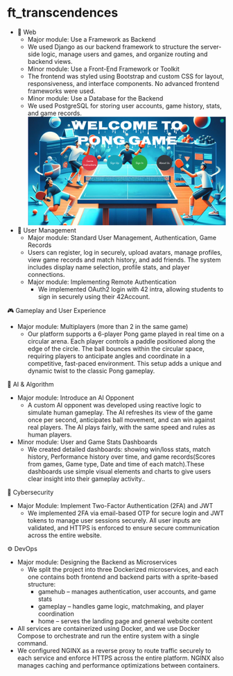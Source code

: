 # ft_transcendences

- 🔧 Web
  -  Major module: Use a Framework as Backend
    * We used Django as our backend framework to structure the server-side logic, manage users and games, and organize routing and backend views.
  -  Minor module: Use a Front-End Framework or Toolkit
    * The frontend was styled using Bootstrap and custom CSS for layout, responsiveness, and interface components. No advanced frontend frameworks were used.
  -  Minor module: Use a Database for the Backend
    * We used PostgreSQL for storing user accounts, game history, stats, and game records.
![1](https://github.com/fasl8/ft_transcendences/blob/main/photo/1.homepage.png)
- 👥 User Management
  -  Major module: Standard User Management, Authentication, Game Records
    - Users can register, log in securely, upload avatars, manage profiles, view game records and match history, and add friends. The system includes display name selection, profile stats, and player connections.
  - Major module: Implementing Remote Authentication
    - We implemented OAuth2 login with 42 intra, allowing students to sign in securely using their 42Account.

🎮 Gameplay and User Experience
  - Major module: Multiplayers (more than 2 in the same game)
    - Our platform supports a 6-player Pong game played in real time on a circular arena. Each player controls a paddle positioned along the edge of the circle. The ball bounces within the circular space, requiring players to anticipate angles and coordinate in a competitive, fast-paced environment. This setup adds a unique and dynamic twist to the classic Pong gameplay.

🤖 AI & Algorithm
  - Major module: Introduce an AI Opponent
    - A custom AI opponent was developed using reactive logic to simulate human gameplay. The AI refreshes its view of the game once per second, anticipates ball movement, and can win against real players. The AI plays fairly, with the same speed and rules as human players.
  - Minor module: User and Game Stats Dashboards
    - We created detailed dashboards: showing win/loss stats, match history, Performance history over time, and game records(Scores from games, Game type, Date and time of each match).These dashboards use simple visual elements and charts to give users clear insight into their gameplay activity..
   

🔐 Cybersecurity
  - Major Module: Implement Two-Factor Authentication (2FA) and JWT
    - We implemented 2FA via email-based OTP for secure login and JWT tokens to manage user sessions securely. All user inputs are validated, and HTTPS is enforced to ensure secure communication across the entire website.


⚙️ DevOps
  - Major module: Designing the Backend as Microservices
    - We split the project into three Dockerized microservices, and each one contains both frontend and backend parts with a sprite-based structure:
        - gamehub – manages authentication, user accounts, and game stats
        - gameplay – handles game logic, matchmaking, and player coordination
        - home – serves the landing page and general website content
  - All services are containerized using Docker, and we use Docker Compose to orchestrate and run the entire system with a single command.
  - We configured NGINX as a reverse proxy to route traffic securely to each service and enforce HTTPS across the entire platform. NGINX also manages caching and performance optimizations between containers.
